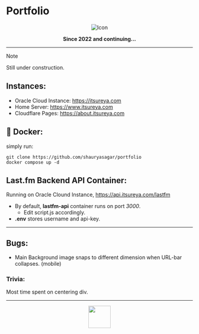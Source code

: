 # Portfolio
<div align="center">
  <img src="https://cdn.itsureya.com/images/icon.ico" alt="Icon">
</div>
<p align="center"><b>Since 2022 and continuing...</b></p>

---

> [!NOTE]
> Still under construction.

## Instances:

- Oracle Cloud Instance: https://itsureya.com
- Home Server: https://www.itsureya.com
- Cloudflare Pages: https://about.itsureya.com

## 🐋 Docker:

simply run:

```
git clone https://github.com/shauryasagar/portfolio
docker compose up -d
```


## Last.fm Backend API Container:

Running on Oracle Clound Instance, https://api.itsureya.com/lastfm

- By default, **lastfm-api** container runs on port _3000_.
  - Edit script.js accordingly.
- **.env** stores username and api-key.

---

## Bugs:

- Main Background image snaps to different dimension when URL-bar collapses. (mobile)

### Trivia:
Most time spent on centering div.

---
<div align="center">
<img style="display: block;" height="60px" src="https://cdn.itsureya.com/images/nyann.gif" alt="">
</div>
